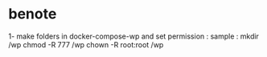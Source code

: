 # benote

1-
make folders in docker-compose-wp and set permission : 
sample : 
mkdir /wp
chmod -R 777 /wp
chown -R root:root /wp


